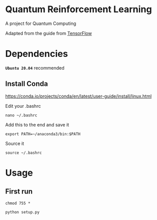 # Quantum Reinforcement Learning
A project for Quantum Computing

Adapted from the guide from [TensorFlow](https://www.tensorflow.org/quantum/tutorials/quantum_reinforcement_learning)

# Dependencies
**```Ubuntu 20.04```** recommended

## Install Conda
https://conda.io/projects/conda/en/latest/user-guide/install/linux.html

Edit your .bashrc
```
nano ~/.bashrc
```

Add this to the end and save it
```
export PATH=~/anaconda3/bin:$PATH
```

Source it
```
source ~/.bashrc
```

# Usage
## First run
```
chmod 755 *
```

```
python setup.py
```